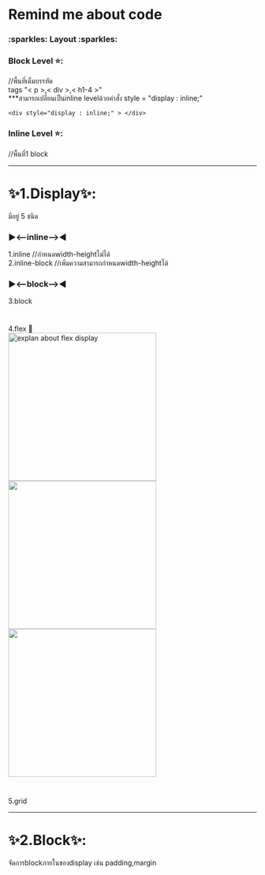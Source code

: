 # Remind me about code

<h3>:sparkles: Layout :sparkles:</h3>
<p><h3>Block Level ⭐: </h3> 
  //พื้นที่เต็มบรรทัด <br>
  tags "< p >,< div >,< h1-4 >" <br>
    ***สามารถเปลี่ยนเป็นinline levelด้วยคำสั่ง style = "display : inline;" <br>
    
    <div style="display : inline;" > </div>
    
  
  
  <h3>Inline Level ⭐: </h3> 
    //พื้นที่1 block <br>
    
  </p>

---
  # ✨1.Display✨:

  <p>
    มีอยู่ 5 ชนิด  <br>
    <h3> ▶️<--inline-->◀️</h3>
    1.inline //กำหนดwidth-heightไม่ได้ <br>
    2.inline-block //เพิ่มความสามารถกำหนดwidth-heightได้ <br>
   <h3>▶️<--block-->◀️</h3>
    3.block <br>
     
  #

  
  4.flex 🔽<br>
     <img src="https://github.com/user-attachments/assets/f77de6b0-81d4-4e87-984b-7c7ebc305de6" alt="explan about flex display" width="300">
     <img src="https://github.com/user-attachments/assets/0979e61b-16a4-4ad0-837a-a544efaa47a7" width="300px" >
     <img src="https://github.com/user-attachments/assets/faa2fb6d-5c2f-474f-8145-e4bef7440de7" width="300px" > <br>

  #
       
  5.grid  <br>

  ---

  # ✨2.Block✨:
  จัดการblockภายในของdisplay เช่น padding,margin
  </p>
